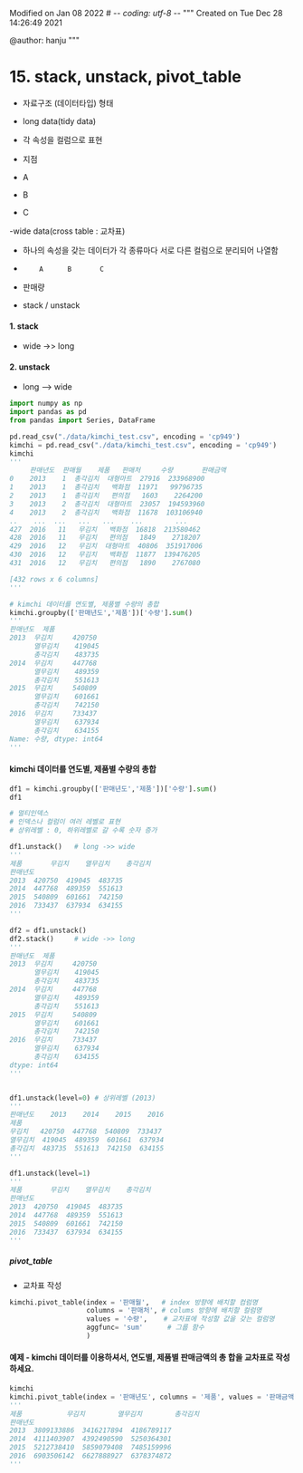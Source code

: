 Modified on Jan 08 2022
\# -*- coding: utf-8 -*-
"""
Created on Tue Dec 28 14:26:49 2021

@author: hanju
"""

# 15. stack, unstack, pivot_table

-  자료구조 (데이터타입) 형태 
- long data(tidy data)
- 각 속성을 컬럼으로 표현

- 지점
- A
- B
- C

-wide data(cross table : 교차표)
- 하나의 속성을 갖는 데이터가 각 종류마다 서로 다른 컬럼으로 분리되어 나열함

-         A      B       C 
- 판매량

- stack / unstack
#### 1. stack
-  wide ->> long

#### 2. unstack
- long --> wide
```python
import numpy as np
import pandas as pd 
from pandas import Series, DataFrame

pd.read_csv("./data/kimchi_test.csv", encoding = 'cp949')
kimchi = pd.read_csv("./data/kimchi_test.csv", encoding = 'cp949')
kimchi
'''
     판매년도  판매월    제품   판매처     수량       판매금액
0    2013    1  총각김치  대형마트  27916  233968900
1    2013    1  총각김치   백화점  11971   99796735
2    2013    1  총각김치   편의점   1603    2264200
3    2013    2  총각김치  대형마트  23057  194593960
4    2013    2  총각김치   백화점  11678  103106940
..    ...  ...   ...   ...    ...        ...
427  2016   11   무김치   백화점  16818  213580462
428  2016   11   무김치   편의점   1849    2718207
429  2016   12   무김치  대형마트  40806  351917006
430  2016   12   무김치   백화점  11877  139476205
431  2016   12   무김치   편의점   1890    2767080

[432 rows x 6 columns]
'''

# kimchi 데이터를 연도별, 제품별 수량의 총합
kimchi.groupby(['판매년도','제품'])['수량'].sum()
'''
판매년도  제품  
2013  무김치     420750
      열무김치    419045
      총각김치    483735
2014  무김치     447768
      열무김치    489359
      총각김치    551613
2015  무김치     540809
      열무김치    601661
      총각김치    742150
2016  무김치     733437
      열무김치    637934
      총각김치    634155
Name: 수량, dtype: int64
'''
```
#### kimchi 데이터를 연도별, 제품별 수량의 총합
```python
df1 = kimchi.groupby(['판매년도','제품'])['수량'].sum()
df1

# 멀티인덱스
# 인덱스나 컬럼이 여러 레벨로 표현 
# 상위레벨 : 0, 하위레벨로 갈 수록 숫자 증가

df1.unstack()   # long ->> wide
'''
제품       무김치    열무김치    총각김치
판매년도                        
2013  420750  419045  483735
2014  447768  489359  551613
2015  540809  601661  742150
2016  733437  637934  634155
'''

df2 = df1.unstack()
df2.stack()     # wide ->> long
'''
판매년도  제품  
2013  무김치     420750
      열무김치    419045
      총각김치    483735
2014  무김치     447768
      열무김치    489359
      총각김치    551613
2015  무김치     540809
      열무김치    601661
      총각김치    742150
2016  무김치     733437
      열무김치    637934
      총각김치    634155
dtype: int64
'''


df1.unstack(level=0) # 상위레벨 (2013)
'''
판매년도    2013    2014    2015    2016
제품                                  
무김치   420750  447768  540809  733437
열무김치  419045  489359  601661  637934
총각김치  483735  551613  742150  634155
'''

df1.unstack(level=1)
'''
제품       무김치    열무김치    총각김치
판매년도                        
2013  420750  419045  483735
2014  447768  489359  551613
2015  540809  601661  742150
2016  733437  637934  634155
'''
```

##### pivot_table
- 교차표 작성
```python
kimchi.pivot_table(index = '판매월',   # index 방향에 배치할 컴럼명
                   columns = '판매처', # colums 방향에 배치할 컬럼명
                   values = '수량',    # 교차표에 작성할 값을 갖는 컬럼명 
                   aggfunc= 'sum'      # 그룹 함수 
                   )
```

#### 예제 - kimchi 데이터를 이용하셔서, 연도별, 제품별 판매금액의 총 합을 교차표로 작성하세요.
```python
kimchi
kimchi.pivot_table(index = '판매년도', columns = '제품', values = '판매금액', aggfunc = 'sum')
'''
제품           무김치        열무김치        총각김치
판매년도                                    
2013  3809133886  3416217894  4186789117
2014  4111403907  4392490590  5250364301
2015  5212738410  5859079408  7485159996
2016  6903506142  6627888927  6378374872
'''
```